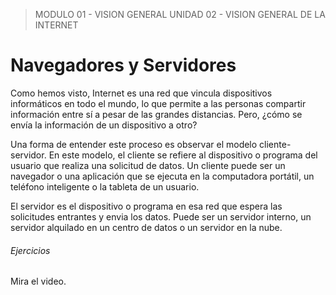 > MODULO 01 - VISION GENERAL
> UNIDAD 02 - VISION GENERAL DE LA INTERNET

# Navegadores y Servidores

Como hemos visto, Internet es una red que vincula dispositivos informáticos en todo el mundo, lo que permite a las personas compartir información entre sí a pesar de las grandes distancias. Pero, ¿cómo se envía la información de un dispositivo a otro?

Una forma de entender este proceso es observar el modelo cliente-servidor. En este modelo, el cliente se refiere al dispositivo o programa del usuario que realiza una solicitud de datos. Un cliente puede ser un navegador o una aplicación que se ejecuta en la computadora portátil, un teléfono inteligente o la tableta de un usuario.

El servidor es el dispositivo o programa en esa red que espera las solicitudes entrantes y envia los datos. Puede ser un servidor interno, un servidor alquilado en un centro de datos o un servidor en la nube.

###### Ejercicios

Mira el video.